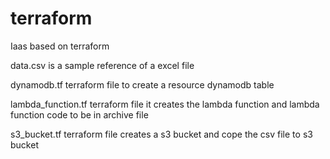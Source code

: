 # terraform
Iaas based on terraform

data.csv is a sample reference of a excel file 

dynamodb.tf terraform file to create a resource dynamodb table

lambda_function.tf terraform file it creates the lambda function and lambda function code to be in archive file

s3_bucket.tf terraform file creates a s3 bucket and cope the csv file to s3 bucket

